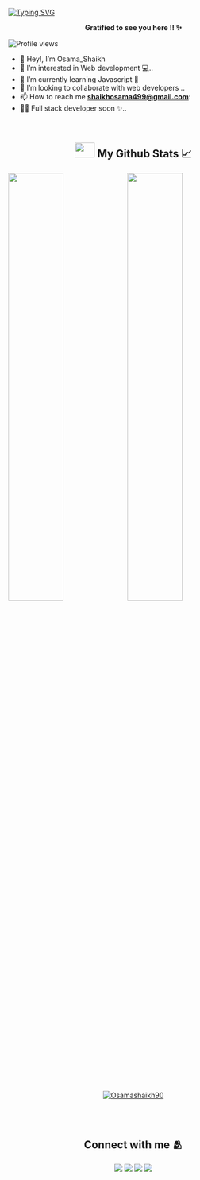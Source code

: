 [![Typing SVG](https://readme-typing-svg.herokuapp.com/?width=800&height=70&center=true&size=37&lines=Hi+there,++Buddy+👋;This+is+Osama+Shaikh++🙋🏻‍♂️;Welcome+To+My+Github+Profile++😊)](https://git.io/typing-svg)

<p align=center><strong> Gratified to see you here !! ✨ </strong></p>

![Profile views](https://gpvc.arturio.dev/Osamashaikh90)


- 👋 Hey!, I’m Osama_Shaikh <br>
- 👀 I’m interested in Web development 💻.. <br>
- 🌱 I’m currently learning Javascript 💫 <br>
- 💞️ I’m looking to collaborate with web developers .. <br>
- 📫 How to reach me **shaikhosama499@gmail.com**:
- 😶‍🌫️ Full stack developer soon ✨.. <br>
<br>

<!-- Github stats -->
<h2 align=center><img src="https://cdn.jsdelivr.net/npm/simple-icons@3.0.1/icons/github.svg" height=30 width=40 /> My Github Stats 📈 </h2>
<img align="left" width=47% src="https://github-readme-stats.vercel.app/api?username=Osamashaikh90&show_icons=true&theme=tokyonight_duo&count_private=true" />
<img width="47%" src="https://github-readme-streak-stats.herokuapp.com/?user=Osamashaikh90&theme=tokyonight_duo" />

<p align="center"> <a href="https://github.com/ryo-ma/github-profile-trophy"><img src="https://github-profile-trophy.vercel.app/?username=Osamashaikh90&show_icons=true&theme=tokyonight_duo&count_private=true" alt="Osamashaikh90" /></a> </p>
<br>

<br>
<!--Social Networks  -->
<h2 align=center> Connect with me 🫂</h2>
<p align=center>
<a href="https://www.linkedin.com/in/osama-shaikh-8641a5211/"><img src="https://img.shields.io/badge/LinkedIn-000080?style=for-the-badge&logo=linkedin&logoColor=white"></a> 
<a href="https://www.instagram.com/osamashaikh_786/"><img src="https://img.shields.io/badge/Instagram-E4405F?style=for-the-badge&logo=instagram&logoColor=white"></a> 
<a href="https://twitter.com/Osamash03705044"><img src="https://img.shields.io/badge/Twitter-0099ff?style=for-the-badge&logo=twitter&logoColor=white"></a> 
<a href="mailto:shaikhosama499@gmail.com"><img src="https://img.shields.io/badge/mail-EA4335?style=for-the-badge&logo=gmail&logoColor=white"></a>
 
<br>


